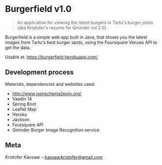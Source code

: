 # Burgerfield v1.0
> An application for viewing the latest burgers in Tartu's burger joints (aka Kristofer's resume for Qminder vol 2.0).

Burgerfield is a simple web app built in Java, that shows you the latest images from Tartu's best burger spots, using the Foursquare Venues API to get the data.

Usable at:
https://burgerfield.herokuapp.com/

## Development process



Materials, dependencies and websites used:

* http://www.jsonschema2pojo.org/
* Vaadin 14
* Spring Boot
* Leaflet Map
* Heroku
* Jackson
* Foursquare API
* Qminder Burger Image Recognition service

## Meta

Kristofer Käosaar – kaosaarkristofer@gmail.com

